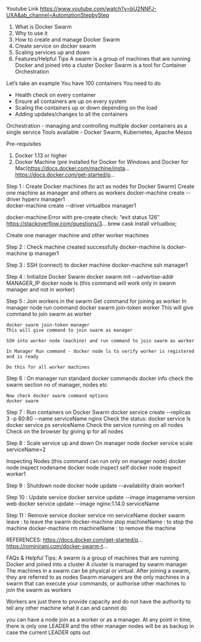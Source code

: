 Youtube Link https://www.youtube.com/watch?v=bU2NNFJ-UXA&ab_channel=AutomationStepbyStep
1. What is Docker Swarm
2. Why to use it
3. How to create and manage Docker Swarm
4. Create service on docker swarm
5. Scaling services up and down
6. Features/Helpful Tips
A swarm is a group of machines that are running Docker and joined into a cluster 
Docker Swarm is a tool for Container Orchestration

Let’s take an example
You have 100 containers
You need to do 
- Health check on every container
- Ensure all containers are up on every system
- Scaling the containers up or down depending on the load
- Adding updates/changes to all the containers

Orchestration - managing and controlling multiple docker containers as a single service
Tools available - Docker Swarm, Kubernetes, Apache Mesos

Pre-requisites
1. Docker 1.13 or higher
2. Docker Machine (pre installed for Docker for Windows and Docker for Mac)https://docs.docker.com/machine/insta...
https://docs.docker.com/get-started/p...

Step 1 :  Create Docker machines (to act as nodes for Docker Swarm)   Create one machine as manager and others as workers
    docker-machine create --driver hyperv manager1  
    docker-machine create --driver virtualbox manager1

   docker-machine:Error with pre-create check: “exit status 126”
   https://stackoverflow.com/questions/3...
   brew cask install virtualbox;

   Create one manager machine
   and other worker machines

Step 2 :  Check machine created successfully
    docker-machine ls
    docker-machine ip manager1

Step 3 :  SSH (connect) to docker machine
    docker-machine ssh manager1

Step 4 :  Initialize Docker Swarm
    docker swarm init --advertise-addr MANAGER_IP
    docker node ls
    (this command will work only in swarm manager and not in worker)

Step 5 :  Join workers in the swarm
    Get command for joining as worker
    In manager node run command
    docker swarm join-token worker
    This will give command to join swarm as worker

    docker swarm join-token manager
    This will give command to join swarm as manager

    SSH into worker node (machine) and run command to join swarm as worker
   
    In Manager Run command - docker node ls to verify worker is registered and is ready
  
    Do this for all worker machines

Step 6 :  On manager run standard docker commands
    docker info
    check the swarm section 
    no of manager, nodes etc

    Now check docker swarm command options 
    docker swarm 

Step 7 :  Run containers on Docker Swarm
    docker service create --replicas 3 -p 80:80 --name serviceName nginx
    Check the status:
    docker service ls
    docker service ps serviceName
    Check the service running on all nodes
    Check on the browser by giving ip for all nodes

Step 8 :  Scale service up and down
   On manager node 
   docker service scale serviceName=2

Inspecting Nodes (this command can run only on manager node)
docker node inspect nodename
docker node inspect self
docker node inspect worker1

Step 9 : Shutdown node
   docker node update --availability drain worker1

Step 10 :  Update service
   docker service update --image imagename:version web
   docker service update --image nginx:1.14.0 serviceName

Step 11 :  Remove service
   docker service rm serviceName
docker swarm leave : to leave the swarm
docker-machine stop machineName : to stop the machine
docker-machine rm machineName : to remove the machine

REFERENCES:
https://docs.docker.com/get-started/p...
https://rominirani.com/docker-swarm-t...

FAQs & Helpful Tips:
A swarm is a group of machines that are running Docker and joined into a cluster
A cluster is managed by swarm manager
The machines in a swarm can be physical or virtual. After joining a swarm, they are referred to as nodes
Swarm managers are the only machines in a swarm that can execute your commands, or authorise other machines to join the swarm as workers

Workers are just there to provide capacity and do not have the authority to tell any other machine what it can and cannot do

you can have a node join as a worker or as a manager. At any point in time, there is only one LEADER and the other manager nodes will be as backup in case the current LEADER opts out
